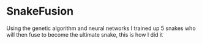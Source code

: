 # SnakeFusion
Using the genetic algorithm and neural networks I trained up 5 snakes who will then fuse to become the ultimate snake, this is how I did it
